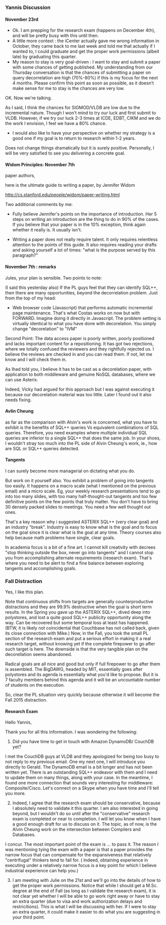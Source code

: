 ### Yannis Discussion

#### November 23rd

 - Ok. I am prepping for the research exam (happens on December 4th), and will be pretty busy with this until then.
 - A little more context : the iCenter actually gave me wrong information in October, they came back to me last week and told me that actually if I wanted to, I could graduate and get the proper work permissions (albeit late) by graduating this quarter. 
 - My reason to stay is very goal-driven : I want to stay and submit a paper with some chances of getting published. My understanding from our Thursday conversation is that the chances of submitting a paper on query decorrelation are high (70%-80%) if this is my focus for the next 4 months. Please confirm this point as soon as possible, as it doesn’t make sense for me to stay is the chances are very low.

OK. Now we're talking.

As I said, I think the chances for SIGMOD/VLDB are low due to the incremental nature. Though I won't mind to try our luck and first submit to VLDB.
However, if we try our luck 2-3 times at ICDE, EDBT, CIKM and we do the work I envision, I feel we have a 80% chance.
 
 - I would also like to have your perspective on whether my strategy is a good one if my goal is to return to research within 1-2 years.


Does not change things dramatically but it is surely positive.
Personally, I will be very satisfied to see you delivering a concrete goal.

#### Widom Principles: November 7th

paper authors,

here is the ultimate guide to writing a paper, by Jennifer Widom 
 
http://cs.stanford.edu/people/widom/paper-writing.html

Two additional comments by me:
* Fully believe Jennifer's points on the importance of introduction. Her 5 steps on writing an introduction are the thing to do in 90% of the cases. If you believe that your paper is in the 10% exception, think again whether it really is. It usually isn't.

* Writing a paper does not really require talent. It only requires relentless attention to the points of this guide. It also requires reading your drafts and asking yourself a lot of times: "what is the purpose served by this paragraph?" 

#### November 7th : remarks

Jules,
your plan is sensible. Two points to note:

(I said this yesterday also) If the PL guys feel that they can identify SQL++, then there are many opportunities, beyond the decorrelation problem. Just from the top of my head:
* Web browser code (Javascript) that performs automatic incremental page maintenance. That's what Costas works on now but with FORWARD. Imagine doing it directly in Javascript. The problem setting is virtually identical to what you have done with decorelation. You simply change "decorelation" to "IVM"

Second Point: The data access paper is poorly written, poorly positioned and lacks important content for a repositioning. It has got two rejections, where we totally confused the reviewers and they rightfully rejected us. I believe the reviews are checked in and you can read them. If not, let me know and I will check them in.

As Ihad told you, I believe it has to be cast as a decorelation paper, with application to both middleware and genuine NoSQL databases, where we can use Asterix.

Indeed, Vicky had argued for this approach but I was against executing it because our decorelation material was too little. Later I found out it also needs fixing.

#### Avlin Cheung

as far as the comparison with Alvin's work is concerned, what you have to exhibit is the benefits of SQL++ queries Vs equivalent combinations of SQL queries.
Therefore, you need examples where multiple individual SQL queries are inferior to a single SQL++ that does the same job.
In your shoes, I wouldn't stray too much into the PL side of Alvin Cheung's work, ie., how are SQL or SQL++ queries detected.


#### Tangents

I can surely become more managerial on dictating what you do.

But work on it yourself also. You exhibit a problem of going into tangents too easily. It happens on a macro scale (what I mentioned on the previous email) and a micro scale. Eg, your weekly research presentations tend to go into too many slides, with too many half-thought-out tangents and too few definitive points on the few points that truly matter. You don't have to bring 30 densely packed slides to meetings. You need a few well thought out ones.

That's a key reason why i suggested ASTERIX SQL++ (very clear goal) and an industry "break". Industry is easy to know what is the goal and to focus on the goal since it is clear what is the goal at any time.
Theory courses also help because math problems have single, clear goals.

In academia focus is a bit of a fine art. I cannot kill creativity with decrees "stop thinking outside the box, never go into tangents" and I cannot stop you from accomplishing alternate requirements (research exam). That's where you need to be alert to find a fine balance between exploring tangents and accomplishing goals.

### Fall Distraction

Yes, I like this plan.

Note that continuous shifts from targets are generally counterproductive distractions and they are 99.9% destructive when the goal is short term results. 
In the Spring you gave up the ASTERIX SQL++, dived deep into polystores, and lost a quite good SQL++ publicity opportunity along the way. Can be recovered but some temporal loss at least has happened. (BTW, it is likely not coincidental that Couchbase has not called back, given its close connection with Mike.)
Now, in the Fall, you took the small PL section of the research exam and put a serious effort in making it a real research target, without knowing yet if the complete firepower to go after such target is here. The downside is that the very tangible plan on the decorellation seems abandoned.

Radical goals are all nice and good but only if full firepower to go after them is assembled. The BigDAWG, headed by MIT, essentially goes after polystores and its agenda is essentially what you'd like to propose. But it is 7 faculty members behind this agenda and it will be an uncountable number of students on the execution.

So, clear the PL situation very quickly because otherwise it will become the Fall 2015 distraction. 


#### Research Exam

Hello Yannis,

Thank you for all this information. I was wondering the following:

1) Did you have time to get in touch with Amazon DynamoDB/ CouchDB yet?

I met the CouchDB guys at VLDB and they apologized for being too busy to not reply to my previous email. One my next one, I will introduce you directly to Gerald.
The DynamoDB email is a bit longer and has not been written yet. There is an outstanding SQL++ endeavor with them and I need to update them on many things, along with your case.
In the meantime, I found one more connection that sounds very interesting for middleware: Composite/Cisco. Let's connect on a Skype when you have time and I'll tell you more. 
 
2) Indeed, I agree that the research exam should be conservative, because I absolutely need to validate it this quarter. I am also interested in going beyond, but I wouldn't do so until after the "conservative" research exam is completed or near to completion. I will let you know when I have a good enough draft for us to discuss on it. The topic, as of now, is the Alvin Cheung work on the intersection between Compilers and Databases.

I concur. The most important point of the exam is ... to pass it. 
The reason I was mentioning tying the exam with a paper is that a paper provides the narrow focus that can compensate for the expansiveness that relatively "centrifugal" thinkers tend to fall for. ( Indeed, obtaining experience in executing under a relatively narrow focus is a key point for which I believe industrial experience can help you.)
 
3) I am meeting with Julie on the 21st and we'll go into the details of how to get the proper work permissions. Notice that while I should get a M.Sc. degree at the end of Fall (as long as I validate the research exam), it is not clear yet whether I will be able to go work right away or have to stay an extra quarter (due to visa and work authorization delays and restricitions). This is what I will be discussing with her. If I were to stay an extra quarter, it could make it easier to do what you are suggesting in your third point.